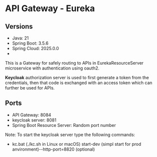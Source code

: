 # API Gateway - Eureka

## Versions
- Java: 21
- Spring Boot: 3.5.6
- Spring Cloud: 2025.0.0
- 

This is a Gateway for safely routing to APIs in EurekaResourceServer microservice with authentication using oauth2.

**Keycloak** authorization server is used to first generate a token from the credentials, then that code is exchanged with
an access token which can further be used for APIs.


## Ports
- API Gateway: 8084
- keycloak server: 8081
- Spring Boot Resource Server: Random port number

Note: To start the keycloak server type the following commands:
- kc.bat (./kc.sh in Linux or macOS) start-dev (simpl start for prod anvironment)--http-port=8820 (optional)
